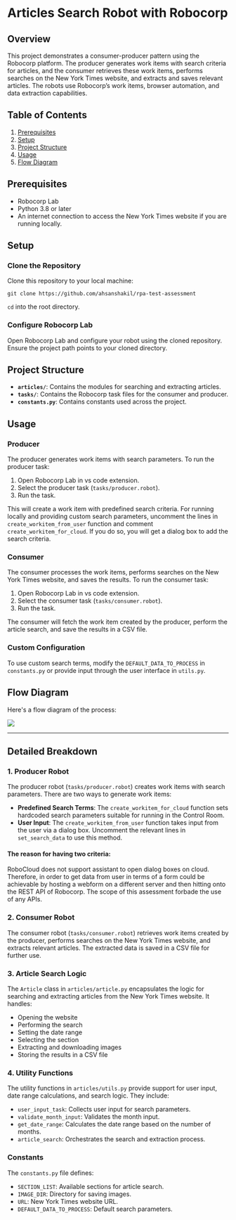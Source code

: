 
# Articles Search Robot with Robocorp

## Overview

This project demonstrates a consumer-producer pattern using the Robocorp platform. The producer generates work items with search criteria for articles, and the consumer retrieves these work items, performs searches on the New York Times website, and extracts and saves relevant articles. The robots use Robocorp’s work items, browser automation, and data extraction capabilities.

## Table of Contents

1.  [Prerequisites](#prerequisites)
2.  [Setup](#setup)
3.  [Project Structure](#project-structure)
4.  [Usage](#usage)
5.  [Flow Diagram](#flow-diagram)

## Prerequisites

-   Robocorp Lab
-   Python 3.8 or later
-   An internet connection to access the New York Times website if you are running locally.

## Setup

### Clone the Repository

Clone this repository to your local machine:

`git clone https://github.com/ahsanshakil/rpa-test-assessment`

`cd` into the root directory. 


### Configure Robocorp Lab

Open Robocorp Lab and configure your robot using the cloned repository. Ensure the project path points to your cloned directory.

## Project Structure



-   **`articles/`**: Contains the modules for searching and extracting articles.
-   **`tasks/`**: Contains the Robocorp task files for the consumer and producer.
-   **`constants.py`**: Contains constants used across the project.

## Usage

### Producer

The producer generates work items with search parameters. To run the producer task:

1.  Open Robocorp Lab in vs code extension.
2.  Select the producer task (`tasks/producer.robot`).
3.  Run the task.

This will create a work item with predefined search criteria. For running locally and providing custom search parameters, uncomment the lines in `create_workitem_from_user` function and comment `create_workitem_for_cloud`.
If you do so, you will get a dialog box to add the search criteria.

### Consumer

The consumer processes the work items, performs searches on the New York Times website, and saves the results. To run the consumer task:

1.  Open Robocorp Lab in vs code extension.
2.  Select the consumer task (`tasks/consumer.robot`).
3.  Run the task.

The consumer will fetch the work item created by the producer, perform the article search, and save the results in a CSV file.

### Custom Configuration

To use custom search terms, modify the `DEFAULT_DATA_TO_PROCESS` in `constants.py` or provide input through the user interface in `utils.py`.

## Flow Diagram

Here's a flow diagram of the process:


[![](https://mermaid.ink/img/pako:eNp1kWFLwzAQhv9KyOftD1QQZHXgB4fYoox2H27prQ1rGrlcnLLtv3uNdA7RQODN8b5PjrujNr5Bneld7w-mA2JV5vWgnsg30SBVk1DPfut5o-bz29OCEBiDevW0Vw-MLpySTrL6qaqCPUGLmxshyln4IUQn0ElcQ5fIpvsP-guQAtKZwRAkckdsTY8SWK3LaoUHtR4hpXUjD7fB8qUHcaT0_QcTGL4OT_S_PivgXVg5MIiveKnkqqXtE3a065kWqwPbyCyPY6XW3KHDWmciG6B9revhLD6I7IvPweiMKeJMk49tp7Md9EFe8a2R2eYWWgJ3qWJjZZSP36tKGzt_AQwbmLE?type=png)](https://mermaid.live/edit#pako:eNp1kWFLwzAQhv9KyOftD1QQZHXgB4fYoox2H27prQ1rGrlcnLLtv3uNdA7RQODN8b5PjrujNr5Bneld7w-mA2JV5vWgnsg30SBVk1DPfut5o-bz29OCEBiDevW0Vw-MLpySTrL6qaqCPUGLmxshyln4IUQn0ElcQ5fIpvsP-guQAtKZwRAkckdsTY8SWK3LaoUHtR4hpXUjD7fB8qUHcaT0_QcTGL4OT_S_PivgXVg5MIiveKnkqqXtE3a065kWqwPbyCyPY6XW3KHDWmciG6B9revhLD6I7IvPweiMKeJMk49tp7Md9EFe8a2R2eYWWgJ3qWJjZZSP36tKGzt_AQwbmLE)

----------

## Detailed Breakdown

### 1. Producer Robot

The producer robot (`tasks/producer.robot`) creates work items with search parameters. There are two ways to generate work items:

-   **Predefined Search Terms**: The `create_workitem_for_cloud` function sets hardcoded search parameters suitable for running in the Control Room.
-   **User Input**: The `create_workitem_from_user` function takes input from the user via a dialog box. Uncomment the relevant lines in `set_search_data` to use this method.

#### The reason for having two criteria: 

RoboCloud does not support assistant to open dialog boxes on cloud. Therefore, in order to get data from user in terms of a form could be achievable by hosting a webform on a different server and then hitting onto the REST API of Robocorp. 
The scope of this assessment forbade the use of any APIs. 

### 2. Consumer Robot

The consumer robot (`tasks/consumer.robot`) retrieves work items created by the producer, performs searches on the New York Times website, and extracts relevant articles. The extracted data is saved in a CSV file for further use.

### 3. Article Search Logic

The `Article` class in `articles/article.py` encapsulates the logic for searching and extracting articles from the New York Times website. It handles:

-   Opening the website
-   Performing the search
-   Setting the date range
-   Selecting the section
-   Extracting and downloading images
-   Storing the results in a CSV file

### 4. Utility Functions

The utility functions in `articles/utils.py` provide support for user input, date range calculations, and search logic. They include:

-   `user_input_task`: Collects user input for search parameters.
-   `validate_month_input`: Validates the month input.
-   `get_date_range`: Calculates the date range based on the number of months.
-   `article_search`: Orchestrates the search and extraction process.

### Constants

The `constants.py` file defines:

-   `SECTION_LIST`: Available sections for article search.
-   `IMAGE_DIR`: Directory for saving images.
-   `URL`: New York Times website URL.
-   `DEFAULT_DATA_TO_PROCESS`: Default search parameters.
